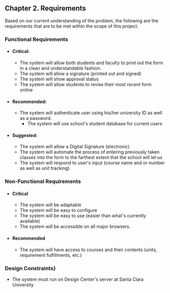 ## Chapter 2. Requirements
Based on our current understanding of the problem, the following are the requirements that are to be met within the scope of this project.

### Functional Requirements
- #### Critical:
	- The system will allow both students and faculty to print out the form in a clean and understandable fashion.
	- The system will allow a signature (printed out and signed)
	- The system will show approval status
	- The system will allow students to revise their most recent form online
- #### Recommended:
	- The system will authenticate user using his/her university ID as well as a password.
		- The system will use school's student database for current users
- #### Suggested:
	- The system will allow a Digital Signature (electronic)
	- The system will automate the process of entering previously taken classes into the form to the farthest extent that the school will let us
	- The system will respond to user's input (course name and or number as well as unit tracking)

### Non-Functional Requirements
- #### Critical
	- The system will be adaptable
	- The system will be easy to configure
	- The system will be easy to use (easier than what's currently available)
	- The system will be accessible on all major browsers.
- #### Recommended
	- The system will have access to courses and their contents (units, requirement fulfillments, etc.)

### Design Constraints}
- The system must run on Design Center's server at Santa Clara University
